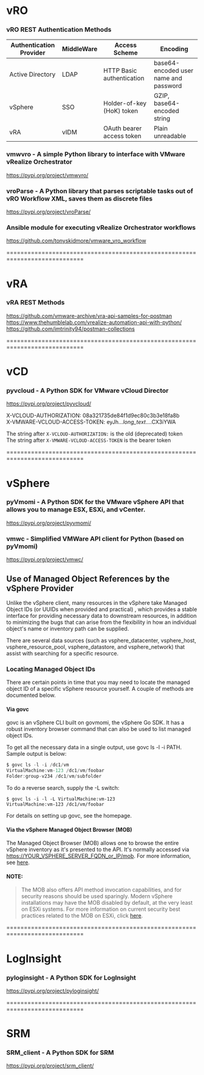 # vRO
###  vRO REST Authentication Methods

| Authentication Provider |	MiddleWare |	Access Scheme |	Encoding |
|-------------------------|-------------------------|------------------------------|-----------------------------|
| Active Directory	| LDAP |	HTTP Basic authentication	| base64-encoded user name and password |
| vSphere |	SSO |	Holder-of-key (HoK) token	| GZIP, base64-encoded string |
| vRA	| vIDM	| OAuth bearer access token	| Plain unreadable |

### vmwvro - A simple Python library to interface with VMware vRealize Orchestrator
https://pypi.org/project/vmwvro/

### vroParse - A Python library that parses scriptable tasks out of vRO Workflow XML, saves them as discrete files
https://pypi.org/project/vroParse/

### Ansible module for executing vRealize Orchestrator workflows
https://github.com/tonyskidmore/vmware_vro_workflow

============================================================================
# vRA

### vRA REST Methods <br>
https://github.com/vmware-archive/vra-api-samples-for-postman <br>
https://www.thehumblelab.com/vrealize-automation-api-with-python/ <br>
https://github.com/imtrinity94/postman-collections <br>


============================================================================
# vCD

### pyvcloud - A Python SDK for VMware vCloud Director
https://pypi.org/project/pyvcloud/

X-VCLOUD-AUTHORIZATION: 08a321735de84f1d9ec80c3b3e18fa8b <br>
X-VMWARE-VCLOUD-ACCESS-TOKEN: eyJh...*long_text*....CX3iYWA <br>

The string after `X-VCLOUD-AUTHORIZATION:` is the old (deprecated) token <br>
The string after `X-VMWARE-VCLOUD-ACCESS-TOKEN` is the bearer token <br>


============================================================================
# vSphere

### pyVmomi - A Python SDK for the VMware vSphere API that allows you to manage ESX, ESXi, and vCenter.
https://pypi.org/project/pyvmomi/

### vmwc - Simplified VMWare API client for Python (based on pyVmomi)
https://pypi.org/project/vmwc/

## Use of Managed Object References by the vSphere Provider

Unlike the vSphere client, many resources in the vSphere take Managed Object IDs (or UUIDs when provided and practical) , which provides a stable interface for providing necessary data to downstream resources, in addition to minimizing the bugs that can arise from the flexibility in how an individual object's name or inventory path can be supplied.

There are several data sources (such as vsphere_datacenter, vsphere_host, vsphere_resource_pool, vsphere_datastore, and vsphere_network) that assist with searching for a specific resource.

### Locating Managed Object IDs
There are certain points in time that you may need to locate the managed object ID of a specific vSphere resource yourself. A couple of methods are documented below.

#### Via govc
govc is an vSphere CLI built on govmomi, the vSphere Go SDK. It has a robust inventory browser command that can also be used to list managed object IDs.

To get all the necessary data in a single output, use govc ls -l -i PATH. Sample output is below:

```go
$ govc ls -l -i /dc1/vm
VirtualMachine:vm-123 /dc1/vm/foobar
Folder:group-v234 /dc1/vm/subfolder
```
To do a reverse search, supply the -L switch:

```
$ govc ls -i -l -L VirtualMachine:vm-123
VirtualMachine:vm-123 /dc1/vm/foobar
```
For details on setting up govc, see the homepage.

#### Via the vSphere Managed Object Browser (MOB)
The Managed Object Browser (MOB) allows one to browse the entire vSphere inventory as it's presented to the API. It's normally accessed via [https://YOUR_VSPHERE_SERVER_FQDN_or_IP/mob](). For more information, see [here](https://code.vmware.com/doc/PG_Appx_Using_MOB.21.2.html#994699).

#### NOTE:
> The MOB also offers API method invocation capabilities, and for security reasons should be used sparingly. Modern vSphere installations may have the MOB disabled by default, at the very least on ESXi systems. For more information on current security best practices related to the MOB on ESXi, click [here](https://docs.vmware.com/en/VMware-vSphere/6.5/com.vmware.vsphere.security.doc/GUID-0EF83EA7-277C-400B-B697-04BDC9173EA3.html).

============================================================================
# LogInsight

### pyloginsight - A Python SDK for LogInsight
https://pypi.org/project/pyloginsight/

============================================================================
# SRM

### SRM_client - A Python SDK for SRM
https://pypi.org/project/srm_client/
